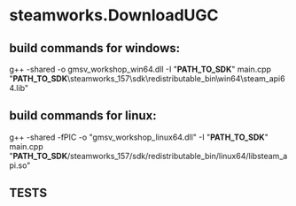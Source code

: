 # steamworks.DownloadUGC


## build commands for windows:

g++ -shared -o gmsv_workshop_win64.dll -I "**PATH_TO_SDK**" main.cpp "**PATH_TO_SDK**\steamworks_157\sdk\redistributable_bin\win64\steam_api64.lib"


## build commands for linux:

g++ -shared -fPIC -o "gmsv_workshop_linux64.dll" -I "**PATH_TO_SDK**" main.cpp "**PATH_TO_SDK**/steamworks_157/sdk/redistributable_bin/linux64/libsteam_api.so"

## TESTS